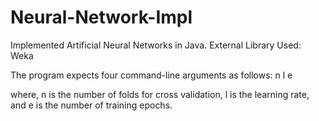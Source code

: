 # Neural-Network-Impl
Implemented Artificial Neural Networks in Java. External Library Used: Weka

The program expects four command-line arguments as follows:
<data-set-file> n l e

where, 
n is the number of folds for cross validation, 
l is the learning rate, and 
e is the number of training epochs.
